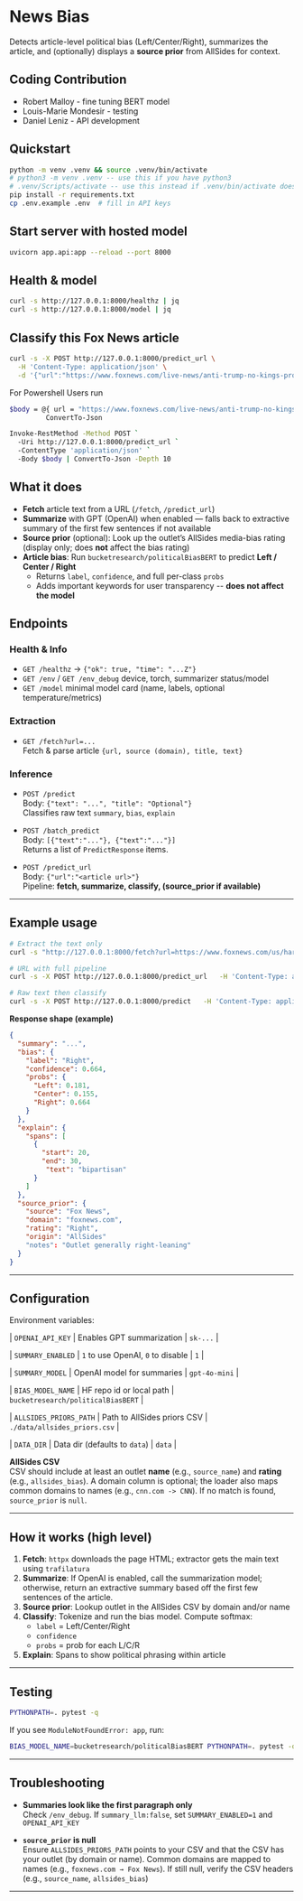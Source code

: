 # News Bias
Detects article-level political bias (Left/Center/Right), summarizes the article, and (optionally) displays a **source prior** from AllSides for context.
## Coding Contribution
- Robert Malloy - fine tuning BERT model
- Louis-Marie Mondesir - testing
- Daniel Leniz - API development

## Quickstart
```bash
python -m venv .venv && source .venv/bin/activate
# python3 -m venv .venv -- use this if you have python3
# .venv/Scripts/activate -- use this instead if .venv/bin/activate does not work with your machine
pip install -r requirements.txt
cp .env.example .env  # fill in API keys
```

## Start server with hosted model
```bash
uvicorn app.api:app --reload --port 8000
```
## Health & model
```bash
curl -s http://127.0.0.1:8000/healthz | jq
curl -s http://127.0.0.1:8000/model | jq
```


## Classify this Fox News article
```bash
curl -s -X POST http://127.0.0.1:8000/predict_url \
  -H 'Content-Type: application/json' \
  -d '{"url":"https://www.foxnews.com/live-news/anti-trump-no-kings-protests-october-18-2025"}' | jq
  ```
For Powershell Users run
```bash
$body = @{ url = "https://www.foxnews.com/live-news/anti-trump-no-kings-protests-october-18-2025" } |
         ConvertTo-Json

Invoke-RestMethod -Method POST `
  -Uri http://127.0.0.1:8000/predict_url `
  -ContentType 'application/json' `
  -Body $body | ConvertTo-Json -Depth 10
```


## What it does

- **Fetch** article text from a URL (`/fetch`, `/predict_url`)
- **Summarize** with GPT (OpenAI) when enabled — falls back to extractive summary of the first few sentences if not available
- **Source prior** (optional): Look up the outlet’s AllSides media-bias rating (display only; does **not** affect the bias rating)
- **Article bias**: Run `bucketresearch/politicalBiasBERT` to predict **Left / Center / Right**
  - Returns `label`, `confidence`, and full per-class `probs`
  - Adds important keywords for user transparency -- **does not affect the model**


## Endpoints

### Health & Info
- `GET /healthz` → `{"ok": true, "time": "...Z"}`
- `GET /env` / `GET /env_debug` device, torch, summarizer status/model
- `GET /model` minimal model card (name, labels, optional temperature/metrics)

### Extraction
- `GET /fetch?url=...`  
  Fetch & parse article `{url, source (domain), title, text}`

### Inference
- `POST /predict`  
  Body: `{"text": "...", "title": "Optional"}`  
  Classifies raw text `summary`, `bias`, `explain`

- `POST /batch_predict`  
  Body: `[{"text":"..."}, {"text":"..."}]`  
  Returns a list of `PredictResponse` items.

- `POST /predict_url`  
  Body: `{"url":"<article url>"}`  
  Pipeline: **fetch, summarize, classify, (source_prior if available)**


---

## Example usage

```bash
# Extract the text only
curl -s "http://127.0.0.1:8000/fetch?url=https://www.foxnews.com/us/harvard-faculty-expressed-support-potential-left-wing-political-violence-during-2018-panel" | jq

# URL with full pipeline
curl -s -X POST http://127.0.0.1:8000/predict_url   -H 'Content-Type: application/json'   -d '{"url":"https://www.foxnews.com/us/harvard-faculty-expressed-support-potential-left-wing-political-violence-during-2018-panel"}' | jq

# Raw text then classify
curl -s -X POST http://127.0.0.1:8000/predict   -H 'Content-Type: application/json'   -d '{"text":"Lawmakers reached a bipartisan deal after extended negotiations."}' | jq

```

**Response shape (example)**

```json
{
  "summary": "...",
  "bias": {
    "label": "Right",
    "confidence": 0.664,
    "probs": {
      "Left": 0.181,
      "Center": 0.155,
      "Right": 0.664
    }
  },
  "explain": {
    "spans": [
      {
        "start": 20,
        "end": 30,
         "text": "bipartisan"
      }
    ]
  },
  "source_prior": {
    "source": "Fox News",
    "domain": "foxnews.com",
    "rating": "Right",
    "origin": "AllSides"
    "notes": "Outlet generally right-leaning"
  }
}
```

---

## Configuration

Environment variables:

| `OPENAI_API_KEY` | Enables GPT summarization | `sk-...` |

| `SUMMARY_ENABLED` | `1` to use OpenAI, `0` to disable | `1` |

| `SUMMARY_MODEL` | OpenAI model for summaries | `gpt-4o-mini` |

| `BIAS_MODEL_NAME` | HF repo id or local path | `bucketresearch/politicalBiasBERT` |

| `ALLSIDES_PRIORS_PATH` | Path to AllSides priors CSV | `./data/allsides_priors.csv` |

| `DATA_DIR` | Data dir (defaults to `data`) | `data` |

**AllSides CSV**  
CSV should include at least an outlet **name** (e.g., `source_name`) and **rating** (e.g., `allsides_bias`). A domain column is optional; the loader also maps common domains to names (e.g., `cnn.com -> CNN`). If no match is found, `source_prior` is `null`.

---

## How it works (high level)

1. **Fetch**: `httpx` downloads the page HTML; extractor gets the main text using `trafilatura`
2. **Summarize**: If OpenAI is enabled, call the summarization model; otherwise, return an extractive summary based off the first few sentences of the article.
3. **Source prior**: Lookup outlet in the AllSides CSV by domain and/or name
4. **Classify**: Tokenize and run the bias model. Compute softmax:
   - `label` = Left/Center/Right
   - `confidence` 
   - `probs` = prob for each L/C/R
5. **Explain**: Spans to show political phrasing within article

---

## Testing


```bash
PYTHONPATH=. pytest -q
```

If you see `ModuleNotFoundError: app`, run:

```bash
BIAS_MODEL_NAME=bucketresearch/politicalBiasBERT PYTHONPATH=. pytest -q
```

---

## Troubleshooting

- **Summaries look like the first paragraph only**  
  Check `/env_debug`. If `summary_llm:false`, set `SUMMARY_ENABLED=1` and `OPENAI_API_KEY`

- **`source_prior` is null**  
  Ensure `ALLSIDES_PRIORS_PATH` points to your CSV and that the CSV has your outlet (by domain or name). Common domains are mapped to names (e.g., `foxnews.com → Fox News`). If still null, verify the CSV headers (e.g., `source_name`, `allsides_bias`)

---
